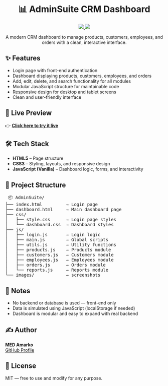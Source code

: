 <h1 align="center">📊 AdminSuite CRM Dashboard</h1>
<p align="center"> <a href="https://amarko-med.github.io/AdminSuite/"> <img src="https://img.shields.io/badge/Live%20Preview-Click%20Here-purple?style=for-the-badge"> </a> 
  <a href="https://github.com/amarko-med"> <img src="https://img.shields.io/badge/By-MED%20Amarko-blueviolet?style=for-the-badge"> </a> 
</p> <p align="center"> A modern CRM dashboard to manage products, customers, employees, and orders with a clean, interactive interface. </p>
<h2>✨ Features</h2>
<ul> <li>Login page with front-end authentication</li>
  <li>Dashboard displaying products, customers, employees, and orders</li> 
  <li>Add, edit, delete, and search functionality for all modules</li> 
  <li>Modular JavaScript structure for maintainable code</li> 
  <li>Responsive design for desktop and tablet screens</li> 
  <li>Clean and user-friendly interface</li> </ul>
<h2>🔗 Live Preview</h2> 
 <p> 👉 <a href="https://amarko-med.github.io/AdminSuite/" target="_blank"><strong>Click here to try it live</strong></a> </p>
<h2>🛠️ Tech Stack</h2> 
<ul> <li><strong>HTML5</strong> – Page structure</li> 
  <li><strong>CSS3</strong> – Styling, layouts, and responsive design</li> 
  <li><strong>JavaScript (Vanilla)</strong> – Dashboard logic, forms, and interactivity</li> </ul>
<h2>📁 Project Structure</h2> 
<pre> 📦 AdminSuite/
├── index.html         → Login page
├── dashboard.html     → Main dashboard page
├── css/
│   ├── style.css      → Login page styles
│   └── dashboard.css  → Dashboard styles
├── js/
│   ├── login.js       → Login logic
│   ├── main.js        → Global scripts
│   ├── utils.js       → Utility functions
│   ├── products.js    → Products module
│   ├── customers.js   → Customers module
│   ├── employees.js   → Employees module
│   ├── orders.js      → Orders module
│   └── reports.js     → Reports module
└── images/            → screenshots</pre>
<h2>📌 Notes</h2> <ul> <li>No backend or database is used — front-end only</li> 
  <li>Data is simulated using JavaScript (localStorage if needed)</li> 
  <li>Dashboard is modular and easy to expand with real backend</li> </ul>
<h2>✍️ Author</h2> 
<p> <strong>MED Amarko</strong><br> <a href="https://github.com/amarko-med">GitHub Profile</a> </p>
<h2>📃 License</h2> 
<p>MIT — free to use and modify for any purpose.</p>
